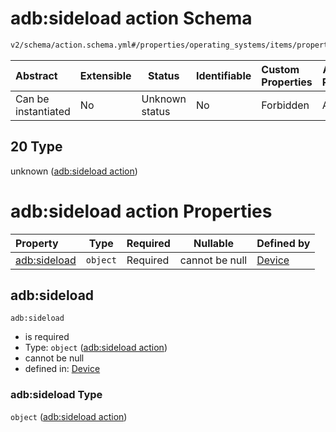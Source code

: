 # adb:sideload action Schema

```txt
v2/schema/action.schema.yml#/properties/operating_systems/items/properties/steps/items/properties/actions/items/oneOf/20
```




| Abstract            | Extensible | Status         | Identifiable | Custom Properties | Additional Properties | Access Restrictions | Defined In                                                           |
| :------------------ | ---------- | -------------- | ------------ | :---------------- | --------------------- | ------------------- | -------------------------------------------------------------------- |
| Can be instantiated | No         | Unknown status | No           | Forbidden         | Allowed               | none                | [device.schema.json\*](../device.schema.json "open original schema") |

## 20 Type

unknown ([adb:sideload action](device-properties-operating-systems-operating-system-properties-steps-step-properties-group-step-action-oneof-adbsideload-action.md))

# adb:sideload action Properties

| Property                     | Type     | Required | Nullable       | Defined by                                                                                                                                                                                                                                                                                                                     |
| :--------------------------- | -------- | -------- | -------------- | :----------------------------------------------------------------------------------------------------------------------------------------------------------------------------------------------------------------------------------------------------------------------------------------------------------------------------- |
| [adb:sideload](#adbsideload) | `object` | Required | cannot be null | [Device](device-properties-operating-systems-operating-system-properties-steps-step-properties-group-step-action-oneof-adbsideload-action-properties-adbsideload-action.md "v2/schema/action.schema.yml#/properties/operating_systems/items/properties/steps/items/properties/actions/items/oneOf/20/properties/adb:sideload") |

## adb:sideload




`adb:sideload`

-   is required
-   Type: `object` ([adb:sideload action](device-properties-operating-systems-operating-system-properties-steps-step-properties-group-step-action-oneof-adbsideload-action-properties-adbsideload-action.md))
-   cannot be null
-   defined in: [Device](device-properties-operating-systems-operating-system-properties-steps-step-properties-group-step-action-oneof-adbsideload-action-properties-adbsideload-action.md "v2/schema/action.schema.yml#/properties/operating_systems/items/properties/steps/items/properties/actions/items/oneOf/20/properties/adb:sideload")

### adb:sideload Type

`object` ([adb:sideload action](device-properties-operating-systems-operating-system-properties-steps-step-properties-group-step-action-oneof-adbsideload-action-properties-adbsideload-action.md))
